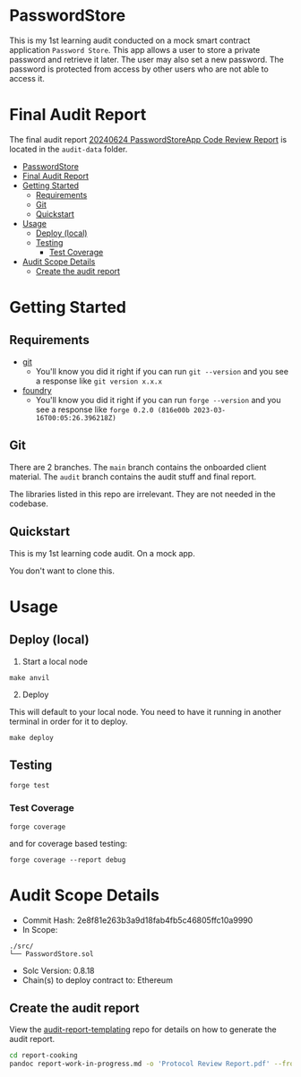 
# PasswordStore

This is my 1st learning audit conducted on a mock smart contract application `Password Store`. This app allows a user to store a private password and retrieve it later. The user may also set a new password. The password is protected from access by other users who are not able to access it.

# Final Audit Report

The final audit report [20240624 PasswordStoreApp Code Review Report](https://github.com/mighty-hotdog/3-passwordstore-audit/tree/audit) is located in the `audit-data` folder.

- [PasswordStore](#passwordstore)
- [Final Audit Report](#final-audit-report)
- [Getting Started](#getting-started)
  - [Requirements](#requirements)
  - [Git](#git)
  - [Quickstart](#quickstart)
- [Usage](#usage)
  - [Deploy (local)](#deploy-local)
  - [Testing](#testing)
    - [Test Coverage](#test-coverage)
- [Audit Scope Details](#audit-scope-details)
  - [Create the audit report](#create-the-audit-report)

# Getting Started

## Requirements

- [git](https://git-scm.com/book/en/v2/Getting-Started-Installing-Git)
  - You'll know you did it right if you can run `git --version` and you see a response like `git version x.x.x`
- [foundry](https://getfoundry.sh/)
  - You'll know you did it right if you can run `forge --version` and you see a response like `forge 0.2.0 (816e00b 2023-03-16T00:05:26.396218Z)`

## Git

There are 2 branches. The `main` branch contains the onboarded client material. The `audit` branch contains the audit stuff and final report.

The libraries listed in this repo are irrelevant. They are not needed in the codebase.

## Quickstart

This is my 1st learning code audit. On a mock app. 

You don't want to clone this.

# Usage

## Deploy (local)

1. Start a local node

```
make anvil
```

2. Deploy

This will default to your local node. You need to have it running in another terminal in order for it to deploy.

```
make deploy
```

## Testing

```
forge test
```

### Test Coverage

```
forge coverage
```

and for coverage based testing: 

```
forge coverage --report debug
```

# Audit Scope Details

- Commit Hash:  2e8f81e263b3a9d18fab4fb5c46805ffc10a9990
- In Scope:
```
./src/
└── PasswordStore.sol
```
- Solc Version: 0.8.18
- Chain(s) to deploy contract to: Ethereum

## Create the audit report

View the [audit-report-templating](https://github.com/Cyfrin/audit-report-templating) repo for details on how to generate the audit report.

```bash
cd report-cooking
pandoc report-work-in-progress.md -o 'Protocol Review Report.pdf' --from markdown --template=eisvogel --listings
```
